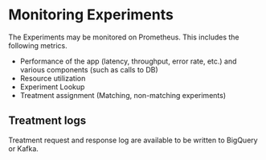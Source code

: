 # Monitoring Experiments

The Experiments may be monitored on Prometheus. This includes the following metrics.

- Performance of the app (latency, throughput, error rate, etc.) and various components (such as calls to DB)
- Resource utilization
- Experiment Lookup
- Treatment assignment (Matching, non-matching experiments)

## Treatment logs

Treatment request and response log are available to be written to BigQuery or Kafka.
